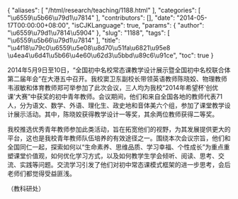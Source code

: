 {
    "aliases": [
        "/html/research/teaching/1188.html"
    ],
    "categories": [
        "\u6559\u5b66\u79d1\u7814"
    ],
    "contributors": [],
    "date": "2014-05-17T00:00:00+08:00",
    "isCJKLanguage": true,
    "params": {
        "author": "\u6559\u79d1\u7814\u5904"
    },
    "slug": "1188",
    "tags": [
        "\u6559\u5b66\u79d1\u7814"
    ],
    "title": "\u4f18\u79c0\u6559\u5e08\u8d70\u51fa\u6821\u95e8 \u4ea4\u6d41\u5b66\u4e60\u62d3\u5bbd\u89c6\u91ce",
    "toc": true
}

2014年5月9日至10日，“全国初中名校常态课教学设计展示暨全国初中名校联合体第二届年会”在大港五中召开。我校窦卫东副校长带领英语教师陈晓姣、物理教师韦淑敏和体育教师郑可举参加了此次会议，三人均为我校“2014年希望杯‘创优课’大赛”中获奖的初中青年教师。会议期间，他们和来自全国各地的教师代表71人，分为语文、数学、外语、理化生、政史地和音体美六个组，参加了课堂教学设计展示活动。其中，陈晓姣获得教学设计一等奖，其余两位教师获得二等奖。




我校推选优秀青年教师参加此类活动，旨在拓宽他们的视野，为其发展提供更大的平台，这也是我校青年教师队伍培养的有效途径之一。围绕本次会议宗旨，他们和全国同仁一起，探索如何以“生命素养、思维品质、学习幸福、个性成长”为重点重塑课堂价值观，如何优化学习方式，以及如何教学生学会倾听、阅读、思考、交流、实践等问题。交流学习引发了他们对初中常态课模式框架的进一步思考，会后老师们都觉得受益匪浅。




（教科研处）


